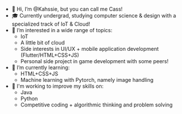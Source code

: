 - 👋 Hi, I’m @Kahssie, but you can call me Cass!
- 🎓 Currently undergrad, studying computer science & design with a specialized track of IoT & Cloud!
- 👀 I’m interested in a wide range of topics: 
  * IoT
  * A little bit of cloud
  * Side interests in UI/UX + mobile application development (Flutter/HTML+CSS+JS)
  * Personal side project in game development with some peers!
- 🌱 I’m currently learning:
  * HTML+CSS+JS
  * Machine learning with Pytorch, namely image handling
- 💪 I'm working to improve my skills on:
  * Java
  * Python
  * Competitive coding + algorithmic thinking and problem solving

<!---
Kahssie/Kahssie is a ✨ special ✨ repository because its `README.md` (this file) appears on your GitHub profile.
You can click the Preview link to take a look at your changes.
--->
